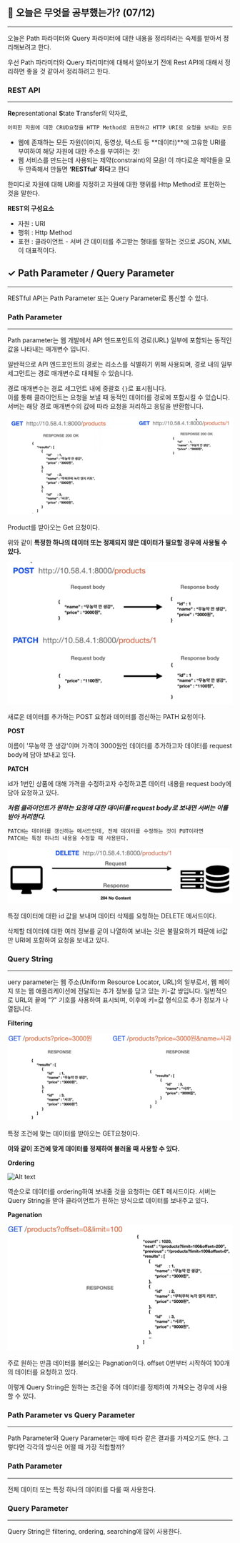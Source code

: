 ## 🤔 오늘은 무엇을 공부했는가? (07/12)

---

오늘은 Path 파라미터와 Query 파라미터에 대한 내용을 정리하라는 숙제를 받아서 정리해보려고 한다.

우선 Path 파라미터와 Query 파리미터에 대해서 알아보기 전에 Rest API에 대해서 정리하면 좋을 것 같아서
정리하려고 한다.

### REST API

---

**Re**presentational **S**tate **T**ransfer의 약자로,

```python
어떠한 자원에 대한 CRUD요청을 HTTP Method로 표현하고 HTTP URI로 요청을 보내는 모든 것을 일컫는다.
```

- 웹에 존재하는 모든 자원(이미지, 동영상, 텍스트 등 **데이터)**에 고유한 URI를 부여하여 해당 자원에 대한 주소를 부여하는 것!
- 웹 서비스를 만드는데 사용되는 제약(constraint)의 모음!
  이 까다로운 제약들을 모두 만족해서 만들면 **‘RESTful’ 하다**고 한다

한미디로 자원에 대해 URI를 지정하고 자원에 대한 행위를 Http Method로 표현하는 것을 말한다.

**REST의 구성요소**

- 자원 : URI
- 행위 : Http Method
- 표현 : 클라이언트 - 서버 간 데이터를 주고받는 형태를 말하는 것으로 JSON, XML이 대표적이다.

## ✓ Path Parameter / Query Parameter

---

RESTful API는 Path Parameter 또는 Query Parameter로 통신할 수 있다.

### Path Parameter

---

Path parameter는 웹 개발에서 API 엔드포인트의 경로(URL) 일부에 포함되는 동적인 값을 나타내는 매개변수 입니다.

일반적으로 API 엔드포인트의 경로는 리소스를 식별하기 위해 사용되며, 경로 내의 일부 세그먼트는 경로 매개변수로 대체될 수 있습니다.

경로 매개변수는 경로 세그먼트 내에 중괄호 `{}`로 표시됩니다.  
이를 통해 클라이언트는 요청을 보낼 때 동적인 데이터를 경로에 포함시킬 수 있습니다.  
서버는 해당 경로 매개변수의 값에 따라 요청을 처리하고 응답을 반환합니다.

![Alt text](img/image.png)

Product를 받아오는 Get 요청이다.

위와 같이 **특정한 하나의 데이터 또는 정제되지 않은 데이터가 필요할 경우에 사용될 수 있다.**

![Alt text](img/image-1.png)

새로운 데이터를 추가하는 POST 요청과 데이터를 갱신하는 PATH 요청이다.

**POST**

이름이 '무농약 깐 생강'이며 가격이 3000원인 데이터를 추가하고자 데이터를 request body에 담아 보내고 있다.

**PATCH**

id가 1번인 상품에 대해 가격을 수정하고자 수정하고픈 데이터 내용을 request body에 담아 요청하고 있다.

**_처럼 클라이언트가 원하는 요청에 대한 데이터를 request body로 보내면 서버는 이를 받아 처리한다._**

```python
PATCH는 데이터를 갱신하는 메서드인데, 전체 데이터를 수정하는 것이 PUT이라면
PATCH는 특정 하나의 내용을 수정할 때 사용된다.
```

![Alt text](img/image-3.png)

특정 데이터에 대한 id 값을 보내며 데이터 삭제를 요청하는 DELETE 메서드이다.

삭제할 데이터에 대한 여러 정보를 굳이 나열하여 보내는 것은 불필요하기 때문에 id값만 URI에 포함하여 요청을 보내고 있다.

### Query String

---

uery parameter는 웹 주소(Uniform Resource Locator, URL)의 일부로서, 웹 페이지 또는 웹 애플리케이션에 전달되는 추가 정보를 담고 있는 키-값 쌍입니다. 일반적으로 URL의 끝에 "?" 기호를 사용하여 표시되며, 이후에 키=값 형식으로 추가 정보가 나열됩니다.

**Filtering**

![Alt text](img/image-4.png)

특정 조건에 맞는 데이터를 받아오는 GET요청이다.

**이와 같이 조건에 맞게 데이터를 정제하여 불러올 때 사용할 수 있다.**

**Ordering**

![Alt text](image-5.png)

역순으로 데이터를 ordering하여 보내줄 것을 요청하는 GET 메서드이다. 서버는 Query String을 받아 클라이언트가 원하는 방식으로 데이터를 보내주고 있다.

**Pagenation**

![Alt text](img/image-6.png)

주로 원하는 만큼 데이터를 불러오는 Pagnation이다. offset 0번부터 시작하여 100개의 데이터를 요청하고 있다.

이렇게 Query String은 원하는 조건을 주어 데이터를 정제하여 가져오는 경우에 사용할 수 있다.

### Path Parameter vs Query Parameter

---

Path Parameter와 Query Parameter는 때에 따라 같은 결과를 가져오기도 한다. 그렇다면 각각의 방식은 어떨 때 가장 적합할까?

### Path Parameter

---

전체 데이터 또는 특정 하나의 데이터를 다룰 때 사용한다.

### Query Parameter

---

Query String은 filtering, ordering, searching에 많이 사용한다.
